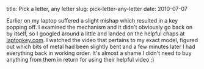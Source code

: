 title: Pick a letter, any letter
slug: pick-letter-any-letter
date: 2010-07-07


Earlier on my laptop suffered a slight mishap which resulted in a key popping off. I examined the mechanism and it didn't obviously go back on by itself, so I googled around a little and landed on the helpful chaps at [laptopkey.com](http://www.laptopkey.com/installation_guides.php). I watched the video that pertains to my exact model, figured out which bits of metal had been slightly bent and a few minutes later I had everything back in working order.
It's almost a shame I didn't need to buy anything from them in return for using their helpful video ;)
